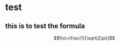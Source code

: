 <script type="text/javascript" src="http://cdn.mathjax.org/mathjax/latest/MathJax.js?config=default"></script>
# test
## this is to test the formula
$$f(x)=\frac{1}{\sqrt(2\pi)}$$
